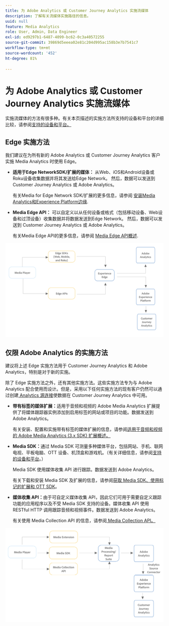```yaml
---
title: 为 Adob​e Analytics 或 Customer Journey Analytics 实施流媒体
description: 了解有关流媒体实施路径的信息。
uuid: null
feature: Media Analytics
role: User, Admin, Data Engineer
exl-id: ed9297b1-6487-4099-bc62-0c3a40572255
source-git-commit: 39869d5eeea02e81c204d995ac158b3e7b7541c7
workflow-type: tm+mt
source-wordcount: '452'
ht-degree: 81%

---
```


# 为 Adob&#x200B;e Analytics 或 Customer Journey Analytics 实施流媒体

实施流媒体的方法有很多种。有关本页描述的实施方法所支持的设备和平台的详细比较，请参阅[支持的设备和平台。](/help/getting-started/supported-devices.md)

## Edge 实施方法

我们建议在为所有新的 Adob&#x200B;e Analytics 或 Customer Journey Analytics 客户实施 Media Analytics 时使用 Edge。

* **适用于Edge NetworkSDK/扩展的媒体：** 从Web、iOS和Android设备或Roku设备收集数据并将其发送给Edge Network。 然后，数据可以发送到 Customer Journey Analytics 或 Adob&#x200B;e Analytics。

  有关Media for Edge Network SDK/扩展的更多信息，请参阅 [安装Media Analytics和Experience Platform边缘](/help/implementation/edge/implementation-edge.md).

* **Media Edge API：** 可以自定义以从任何设备或格式（包括移动设备、Web设备和过顶设备）收集数据并将数据发送到Edge Network。 然后，数据可以发送到 Customer Journey Analytics 或 Adob&#x200B;e Analytics。

  有关Media Edge API的更多信息，请参阅 [Media Edge API概述](https://developer.adobe.com/cja-apis/docs/endpoints/media-edge/).

![CJA 工作流](assets/streaming-media-edge.png)

## 仅限 Adob&#x200B;e Analytics 的实施方法

建议将上述 Edge 实施方法用于 Customer Journey Analytics 和 Adob&#x200B;e Analytics，特别是对于新的实施。

除了 Edge 实施方法之外，还有其他实施方法。这些实施方法专为与 Adob&#x200B;e Analytics 配合使用而设计。但是，采用以下任何实施方法的现有客户仍然可以通过创建[ Analytics 源连接](https://experienceleague.adobe.com/docs/experience-platform/sources/ui-tutorials/create/adobe-applications/analytics.html)使数据在 Customer Journey Analytics 中可用。

* **带有标签的媒体扩展：**&#x200B;适用于音频和视频的 Adobe Media Analytics 扩展提供了将媒体跟踪器实例添加到启用标签的网站或项目的功能。数据发送到 Adobe Analytics。

  有关安装、配置和实施带有标签的媒体扩展的信息，请参阅[适用于音频和视频的 Adob&#x200B;e Media Analytics (3.x SDK) 扩展概述。](https://experienceleague.adobe.com/docs/experience-platform/tags/extensions/client/media-analytics-3x/overview.html)

* **Media SDK：**&#x200B;通过 Media SDK 可测量多种媒体平台，包括网站、手机、联网电视、平板电脑、OTT 设备、机顶盒和游戏机。（有关详细信息，请参阅[支持的设备和平台](/help/getting-started/supported-devices.md)。）

  Media SDK 使用媒体收集 API 进行跟踪。数据发送到 Adobe Analytics。

  有关下载和安装 Media SDK 及扩展的信息，请参阅[获取 Media SDK、使用标记的扩展和 OTT SDK](/help/getting-started/download-sdks.md)。

* **媒体收集 API：**&#x200B;由于可自定义媒体收集 API，因此它们可用于需要自定义跟踪功能的应用程序以及不受 Media SDK 支持的设备。媒体收集 API 使用 RESTful HTTP 调用跟踪音频和视频事件。数据发送到 Adobe Analytics。

  有关使用 Media Collection API 的信息，请参阅[ Media Collection API。](media-collection-api/mc-api-overview.md)


![Analytics 工作流](assets/analytics-implementation.png)

<!--
(Not sure if we need the following paragraph and graphic. Paragraph is somewhat redundant with the intro paragraph of this article)
Choose the implementation method depending on the supported platforms. Some players are not supported by the Media SDKs or the Adobe Experience Platform Media Extensions. The Media Collection APIs provide a way to support those players. For information on supported devices, see [Supported devices and platforms](/help/getting-started/supported-devices.md).

![Media Flow](media-sdk/assets/choose-media-flow2.png)
-->
